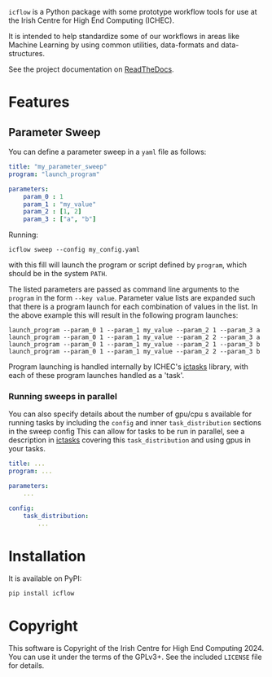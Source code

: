 `icflow` is a Python package with some prototype workflow tools for use at the Irish Centre for High End Computing (ICHEC).

It is intended to help standardize some of our workflows in areas like Machine Learning by using common utilities, data-formats and data-structures. 

See the project documentation on [ReadTheDocs](https://icflow.readthedocs.io/en/latest/).

# Features #

## Parameter Sweep ##

You can define a parameter sweep in a `yaml` file as follows:

``` yaml
title: "my_parameter_sweep"
program: "launch_program"  

parameters:
    param_0 : 1
    param_1 : "my_value"
    param_2 : [1, 2]
    param_3 : ["a", "b"]
```

Running:

``` shell
icflow sweep --config my_config.yaml
```

with this fill will launch the program or script defined by `program`, which should be in the system `PATH`.

The listed parameters are passed as command line arguments to the `program` in the form `--key value`. Parameter value lists are expanded such that there is a program launch for each combination of values in the list. In the above example this will result in the following program launches:

``` shell
launch_program --param_0 1 --param_1 my_value --param_2 1 --param_3 a
launch_program --param_0 1 --param_1 my_value --param_2 2 --param_3 a
launch_program --param_0 1 --param_1 my_value --param_2 1 --param_3 b
launch_program --param_0 1 --param_1 my_value --param_2 2 --param_3 b
```

Program launching is handled internally by ICHEC's [ictasks](https://git.ichec.ie/performance/toolshed/ictasks) library, with each of these program launches handled as a 'task'.


### Running sweeps in parallel ###
You can also specify details about the number of gpu/cpu s available for running tasks by including the `config` and inner `task_distribution` sections in the sweep config This can allow for tasks to be run in parallel, see a description in [ictasks](https://git.ichec.ie/performance/toolshed/ictasks) covering this `task_distribution` and using gpus in your tasks.

``` yaml
title: ...
program: ... 

parameters:
    ...

config:
    task_distribution:
        ...
```

# Installation #

It is available on PyPI:

``` shell
pip install icflow
```

# Copyright

This software is Copyright of the Irish Centre for High End Computing 2024. You can use it under the terms of the GPLv3+. See the included `LICENSE` file for details.
